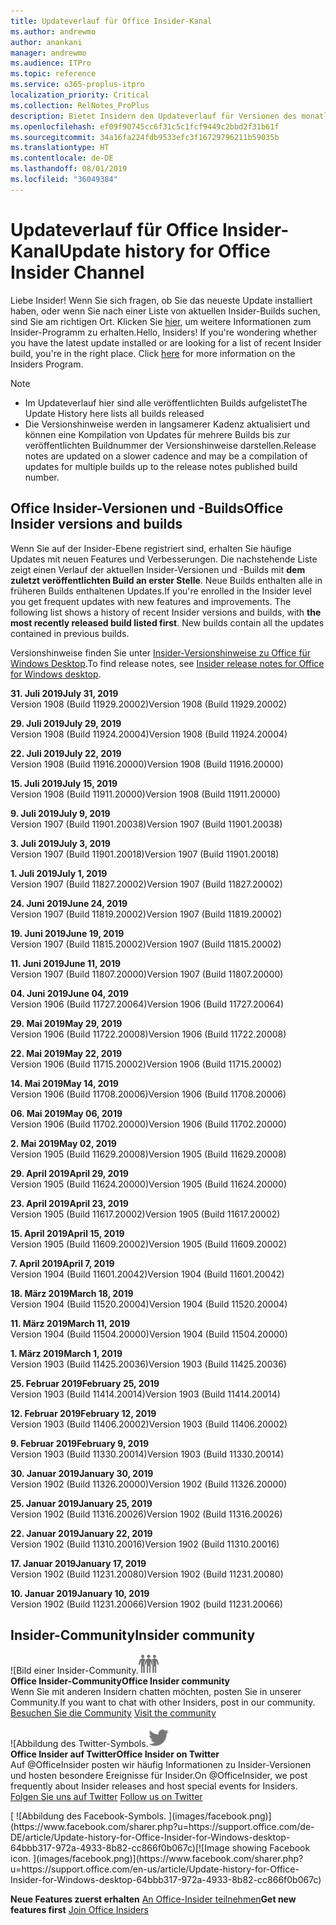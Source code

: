 ```yaml
---
title: Updateverlauf für Office Insider-Kanal
ms.author: andrewmo
author: anankani
manager: andrewmo
ms.audience: ITPro
ms.topic: reference
ms.service: o365-proplus-itpro
localization_priority: Critical
ms.collection: RelNotes_ProPlus
description: Bietet Insidern den Updateverlauf für Versionen des monatlichen Kanals (Insider Fast) für Windows Desktop.
ms.openlocfilehash: ef09f90745cc6f31c5c1fcf9449c2bbd2f31b61f
ms.sourcegitcommit: 34a16fa224fdb9533efc3f16729796211b59035b
ms.translationtype: HT
ms.contentlocale: de-DE
ms.lasthandoff: 08/01/2019
ms.locfileid: "36049384"
---
```

# <a name="update-history-for-office-insider-channel"></a><span data-ttu-id="a21a9-103">Updateverlauf für Office Insider-Kanal</span><span class="sxs-lookup"><span data-stu-id="a21a9-103">Update history for Office Insider Channel</span></span>

<span data-ttu-id="a21a9-p101">Liebe Insider! Wenn Sie sich fragen, ob Sie das neueste Update installiert haben, oder wenn Sie nach einer Liste von aktuellen Insider-Builds suchen, sind Sie am richtigen Ort. Klicken Sie [hier](https://insider.office.com/), um weitere Informationen zum Insider-Programm zu erhalten.</span><span class="sxs-lookup"><span data-stu-id="a21a9-p101">Hello, Insiders! If you're wondering whether you have the latest update installed or are looking for a list of recent Insider build, you're in the right place. Click [here](https://insider.office.com/) for more information on the Insiders Program.</span></span>

> [!NOTE]
> - <span data-ttu-id="a21a9-107">Im Updateverlauf hier sind alle veröffentlichten Builds aufgelistet</span><span class="sxs-lookup"><span data-stu-id="a21a9-107">The Update History here lists all builds released</span></span>
> - <span data-ttu-id="a21a9-108">Die Versionshinweise werden in langsamerer Kadenz aktualisiert und können eine Kompilation von Updates für mehrere Builds bis zur veröffentlichten Buildnummer der Versionshinweise darstellen.</span><span class="sxs-lookup"><span data-stu-id="a21a9-108">Release notes are updated on a slower cadence and may be a compilation of updates for multiple builds up to the release notes published build number.</span></span>



## <a name="office-insider-versions-and-builds"></a><span data-ttu-id="a21a9-109">Office Insider-Versionen und -Builds</span><span class="sxs-lookup"><span data-stu-id="a21a9-109">Office Insider versions and builds</span></span>

<span data-ttu-id="a21a9-p102">Wenn Sie auf der Insider-Ebene registriert sind, erhalten Sie häufige Updates mit neuen Features und Verbesserungen. Die nachstehende Liste zeigt einen Verlauf der aktuellen Insider-Versionen und -Builds mit **dem zuletzt veröffentlichten Build an erster Stelle**. Neue Builds enthalten alle in früheren Builds enthaltenen Updates.</span><span class="sxs-lookup"><span data-stu-id="a21a9-p102">If you're enrolled in the Insider level you get frequent updates with new features and improvements. The following list shows a history of recent Insider versions and builds, with **the most recently released build listed first**. New builds contain all the updates contained in previous builds.</span></span> 

<span data-ttu-id="a21a9-113">Versionshinweise finden Sie unter [Insider-Versionshinweise zu Office für Windows Desktop](https://docs.microsoft.com/de-DE/OfficeUpdates/release-notes-office-insider).</span><span class="sxs-lookup"><span data-stu-id="a21a9-113">To find release notes, see [Insider release notes for Office for Windows desktop](https://docs.microsoft.com/en-us/OfficeUpdates/release-notes-office-insider).</span></span>

[//]: # (NICHT ENTFERNEN)

<span data-ttu-id="a21a9-115">**31. Juli 2019**</span><span class="sxs-lookup"><span data-stu-id="a21a9-115">**July 31, 2019**</span></span><br/>
<span data-ttu-id="a21a9-116">Version 1908 (Build 11929.20002)</span><span class="sxs-lookup"><span data-stu-id="a21a9-116">Version 1908 (Build 11929.20002)</span></span><br/>

<span data-ttu-id="a21a9-117">**29. Juli 2019**</span><span class="sxs-lookup"><span data-stu-id="a21a9-117">**July 29, 2019**</span></span><br/>
<span data-ttu-id="a21a9-118">Version 1908 (Build 11924.20004)</span><span class="sxs-lookup"><span data-stu-id="a21a9-118">Version 1908 (Build 11924.20004)</span></span><br/>

<span data-ttu-id="a21a9-119">**22. Juli 2019**</span><span class="sxs-lookup"><span data-stu-id="a21a9-119">**July 22, 2019**</span></span><br/>
<span data-ttu-id="a21a9-120">Version 1908 (Build 11916.20000)</span><span class="sxs-lookup"><span data-stu-id="a21a9-120">Version 1908 (Build 11916.20000)</span></span><br/>

<span data-ttu-id="a21a9-121">**15. Juli 2019**</span><span class="sxs-lookup"><span data-stu-id="a21a9-121">**July 15, 2019**</span></span><br/>
<span data-ttu-id="a21a9-122">Version 1908 (Build 11911.20000)</span><span class="sxs-lookup"><span data-stu-id="a21a9-122">Version 1908 (Build 11911.20000)</span></span><br/>

<span data-ttu-id="a21a9-123">**9. Juli 2019**</span><span class="sxs-lookup"><span data-stu-id="a21a9-123">**July 9, 2019**</span></span><br/>
<span data-ttu-id="a21a9-124">Version 1907 (Build 11901.20038)</span><span class="sxs-lookup"><span data-stu-id="a21a9-124">Version 1907 (Build 11901.20038)</span></span><br/>

<span data-ttu-id="a21a9-125">**3. Juli 2019**</span><span class="sxs-lookup"><span data-stu-id="a21a9-125">**July 3, 2019**</span></span><br/>
<span data-ttu-id="a21a9-126">Version 1907 (Build 11901.20018)</span><span class="sxs-lookup"><span data-stu-id="a21a9-126">Version 1907 (Build 11901.20018)</span></span><br/>

<span data-ttu-id="a21a9-127">**1. Juli 2019**</span><span class="sxs-lookup"><span data-stu-id="a21a9-127">**July 1, 2019**</span></span><br/>
<span data-ttu-id="a21a9-128">Version 1907 (Build 11827.20002)</span><span class="sxs-lookup"><span data-stu-id="a21a9-128">Version 1907 (Build 11827.20002)</span></span><br/>

<span data-ttu-id="a21a9-129">**24. Juni 2019**</span><span class="sxs-lookup"><span data-stu-id="a21a9-129">**June 24, 2019**</span></span><br/>
<span data-ttu-id="a21a9-130">Version 1907 (Build 11819.20002)</span><span class="sxs-lookup"><span data-stu-id="a21a9-130">Version 1907 (Build 11819.20002)</span></span><br/>

<span data-ttu-id="a21a9-131">**19. Juni 2019**</span><span class="sxs-lookup"><span data-stu-id="a21a9-131">**June 19, 2019**</span></span><br/>
<span data-ttu-id="a21a9-132">Version 1907 (Build 11815.20002)</span><span class="sxs-lookup"><span data-stu-id="a21a9-132">Version 1907 (Build 11815.20002)</span></span><br/>

<span data-ttu-id="a21a9-133">**11. Juni 2019**</span><span class="sxs-lookup"><span data-stu-id="a21a9-133">**June 11, 2019**</span></span><br/>
<span data-ttu-id="a21a9-134">Version 1907 (Build 11807.20000)</span><span class="sxs-lookup"><span data-stu-id="a21a9-134">Version 1907 (Build 11807.20000)</span></span><br/>

<span data-ttu-id="a21a9-135">**04. Juni 2019**</span><span class="sxs-lookup"><span data-stu-id="a21a9-135">**June 04, 2019**</span></span><br/>
<span data-ttu-id="a21a9-136">Version 1906 (Build 11727.20064)</span><span class="sxs-lookup"><span data-stu-id="a21a9-136">Version 1906 (Build 11727.20064)</span></span><br/>


<span data-ttu-id="a21a9-137">**29. Mai 2019**</span><span class="sxs-lookup"><span data-stu-id="a21a9-137">**May 29, 2019**</span></span><br/>
<span data-ttu-id="a21a9-138">Version 1906 (Build 11722.20008)</span><span class="sxs-lookup"><span data-stu-id="a21a9-138">Version 1906 (Build 11722.20008)</span></span><br/>

<span data-ttu-id="a21a9-139">**22. Mai 2019**</span><span class="sxs-lookup"><span data-stu-id="a21a9-139">**May 22, 2019**</span></span><br/> <span data-ttu-id="a21a9-140">Version 1906 (Build 11715.20002)</span><span class="sxs-lookup"><span data-stu-id="a21a9-140">Version 1906 (Build 11715.20002)</span></span><br/> 

<span data-ttu-id="a21a9-141">**14. Mai 2019**</span><span class="sxs-lookup"><span data-stu-id="a21a9-141">**May 14, 2019**</span></span><br/> <span data-ttu-id="a21a9-142">Version 1906 (Build 11708.20006)</span><span class="sxs-lookup"><span data-stu-id="a21a9-142">Version 1906 (Build 11708.20006)</span></span><br/>

<span data-ttu-id="a21a9-143">**06. Mai 2019**</span><span class="sxs-lookup"><span data-stu-id="a21a9-143">**May 06, 2019**</span></span><br/>
<span data-ttu-id="a21a9-144">Version 1906 (Build 11702.20000)</span><span class="sxs-lookup"><span data-stu-id="a21a9-144">Version 1906 (Build 11702.20000)</span></span><br/>

<span data-ttu-id="a21a9-145">**2. Mai 2019**</span><span class="sxs-lookup"><span data-stu-id="a21a9-145">**May 02, 2019**</span></span><br/>
<span data-ttu-id="a21a9-146">Version 1905 (Build 11629.20008)</span><span class="sxs-lookup"><span data-stu-id="a21a9-146">Version 1905 (Build 11629.20008)</span></span><br/>

<span data-ttu-id="a21a9-147">**29. April 2019**</span><span class="sxs-lookup"><span data-stu-id="a21a9-147">**April 29, 2019**</span></span><br/>
<span data-ttu-id="a21a9-148">Version 1905 (Build 11624.20000)</span><span class="sxs-lookup"><span data-stu-id="a21a9-148">Version 1905 (Build 11624.20000)</span></span><br/>

<span data-ttu-id="a21a9-149">**23. April 2019**</span><span class="sxs-lookup"><span data-stu-id="a21a9-149">**April 23, 2019**</span></span><br/> <span data-ttu-id="a21a9-150">Version 1905 (Build 11617.20002)</span><span class="sxs-lookup"><span data-stu-id="a21a9-150">Version 1905 (Build 11617.20002)</span></span><br/>

<span data-ttu-id="a21a9-151">**15. April 2019**</span><span class="sxs-lookup"><span data-stu-id="a21a9-151">**April 15, 2019**</span></span><br/> <span data-ttu-id="a21a9-152">Version 1905 (Build 11609.20002)</span><span class="sxs-lookup"><span data-stu-id="a21a9-152">Version 1905 (Build 11609.20002)</span></span><br/>

<span data-ttu-id="a21a9-153">**7. April 2019**</span><span class="sxs-lookup"><span data-stu-id="a21a9-153">**April 7, 2019**</span></span><br/> <span data-ttu-id="a21a9-154">Version 1904 (Build 11601.20042)</span><span class="sxs-lookup"><span data-stu-id="a21a9-154">Version 1904 (Build 11601.20042)</span></span><br/>

<span data-ttu-id="a21a9-155">**18. März 2019**</span><span class="sxs-lookup"><span data-stu-id="a21a9-155">**March 18, 2019**</span></span><br/> <span data-ttu-id="a21a9-156">Version 1904 (Build 11520.20004)</span><span class="sxs-lookup"><span data-stu-id="a21a9-156">Version 1904 (Build 11520.20004)</span></span><br/>

<span data-ttu-id="a21a9-157">**11. März 2019**</span><span class="sxs-lookup"><span data-stu-id="a21a9-157">**March 11, 2019**</span></span><br/> <span data-ttu-id="a21a9-158">Version 1904 (Build 11504.20000)</span><span class="sxs-lookup"><span data-stu-id="a21a9-158">Version 1904 (Build 11504.20000)</span></span><br/>

<span data-ttu-id="a21a9-159">**1. März 2019**</span><span class="sxs-lookup"><span data-stu-id="a21a9-159">**March 1, 2019**</span></span><br/> <span data-ttu-id="a21a9-160">Version 1903 (Build 11425.20036)</span><span class="sxs-lookup"><span data-stu-id="a21a9-160">Version 1903 (Build 11425.20036)</span></span><br/> 

<span data-ttu-id="a21a9-161">**25. Februar 2019**</span><span class="sxs-lookup"><span data-stu-id="a21a9-161">**February 25, 2019**</span></span><br/> <span data-ttu-id="a21a9-162">Version 1903 (Build 11414.20014)</span><span class="sxs-lookup"><span data-stu-id="a21a9-162">Version 1903 (Build 11414.20014)</span></span><br/> 

<span data-ttu-id="a21a9-163">**12. Februar 2019**</span><span class="sxs-lookup"><span data-stu-id="a21a9-163">**February 12, 2019**</span></span><br/> <span data-ttu-id="a21a9-164">Version 1903 (Build 11406.20002)</span><span class="sxs-lookup"><span data-stu-id="a21a9-164">Version 1903 (Build 11406.20002)</span></span><br/> 

<span data-ttu-id="a21a9-165">**9. Februar 2019**</span><span class="sxs-lookup"><span data-stu-id="a21a9-165">**February 9, 2019**</span></span><br/> <span data-ttu-id="a21a9-166">Version 1903 (Build 11330.20014)</span><span class="sxs-lookup"><span data-stu-id="a21a9-166">Version 1903 (Build 11330.20014)</span></span><br/> 

<span data-ttu-id="a21a9-167">**30. Januar 2019**</span><span class="sxs-lookup"><span data-stu-id="a21a9-167">**January 30, 2019**</span></span><br/> <span data-ttu-id="a21a9-168">Version 1902 (Build 11326.20000)</span><span class="sxs-lookup"><span data-stu-id="a21a9-168">Version 1902 (Build 11326.20000)</span></span><br/> 

<span data-ttu-id="a21a9-169">**25. Januar 2019**</span><span class="sxs-lookup"><span data-stu-id="a21a9-169">**January 25, 2019**</span></span><br/> <span data-ttu-id="a21a9-170">Version 1902 (Build 11316.20026)</span><span class="sxs-lookup"><span data-stu-id="a21a9-170">Version 1902 (Build 11316.20026)</span></span><br/> 

<span data-ttu-id="a21a9-171">**22. Januar 2019**</span><span class="sxs-lookup"><span data-stu-id="a21a9-171">**January 22, 2019**</span></span><br/> <span data-ttu-id="a21a9-172">Version 1902 (Build 11310.20016)</span><span class="sxs-lookup"><span data-stu-id="a21a9-172">Version 1902 (Build 11310.20016)</span></span><br/> 

<span data-ttu-id="a21a9-173">**17. Januar 2019**</span><span class="sxs-lookup"><span data-stu-id="a21a9-173">**January 17, 2019**</span></span><br/> <span data-ttu-id="a21a9-174">Version 1902 (Build 11231.20080)</span><span class="sxs-lookup"><span data-stu-id="a21a9-174">Version 1902 (Build 11231.20080)</span></span><br/>

<span data-ttu-id="a21a9-175">**10. Januar 2019**</span><span class="sxs-lookup"><span data-stu-id="a21a9-175">**January 10, 2019**</span></span><br/> <span data-ttu-id="a21a9-176">Version 1902 (Build 11231.20066)</span><span class="sxs-lookup"><span data-stu-id="a21a9-176">Version 1902 (build 11231.20066)</span></span><br/> 


## <a name="insider-community"></a><span data-ttu-id="a21a9-177">Insider-Community</span><span class="sxs-lookup"><span data-stu-id="a21a9-177">Insider community</span></span>

<span data-ttu-id="a21a9-178">![Bild einer Insider-Community.</span><span class="sxs-lookup"><span data-stu-id="a21a9-178">![Image showing insider community.</span></span> ](images/insidercommunity.png) <br/>
<span data-ttu-id="a21a9-179">**Office Insider-Community**</span><span class="sxs-lookup"><span data-stu-id="a21a9-179">**Office Insider community**</span></span><br/> <span data-ttu-id="a21a9-180">Wenn Sie mit anderen Insidern chatten möchten, posten Sie in unserer Community.</span><span class="sxs-lookup"><span data-stu-id="a21a9-180">If you want to chat with other Insiders, post in our community.</span></span><br/><span data-ttu-id="a21a9-181"> 
[Besuchen Sie die Community](https://go.microsoft.com/fwlink/?linkid=843493)</span><span class="sxs-lookup"><span data-stu-id="a21a9-181"> 
[Visit the community](https://go.microsoft.com/fwlink/?linkid=843493)</span></span><br/> 

<span data-ttu-id="a21a9-182">![Abbildung des Twitter-Symbols.</span><span class="sxs-lookup"><span data-stu-id="a21a9-182">![Image showing twitter icon.</span></span> ](images/twitter.png)<br/>
<span data-ttu-id="a21a9-183">**Office Insider auf Twitter**</span><span class="sxs-lookup"><span data-stu-id="a21a9-183">**Office Insider on Twitter**</span></span><br/> <span data-ttu-id="a21a9-184">Auf @OfficeInsider posten wir häufig Informationen zu Insider-Versionen und hosten besondere Ereignisse für Insider.</span><span class="sxs-lookup"><span data-stu-id="a21a9-184">On @OfficeInsider, we post frequently about Insider releases and host special events for Insiders.</span></span><br/><span data-ttu-id="a21a9-185"> 
[Folgen Sie uns auf Twitter](https://go.microsoft.com/fwlink/?linkid=717717)</span><span class="sxs-lookup"><span data-stu-id="a21a9-185"> 
[Follow us on Twitter](https://go.microsoft.com/fwlink/?linkid=717717)</span></span><br/> 

<span data-ttu-id="a21a9-186">
  [
  ![Abbildung des Facebook-Symbols. ](images/facebook.png)](https://www.facebook.com/sharer.php?u=https://support.office.com/de-DE/article/Update-history-for-Office-Insider-for-Windows-desktop-64bbb317-972a-4933-8b82-cc866f0b067c)</span><span class="sxs-lookup"><span data-stu-id="a21a9-186">[![Image showing Facebook icon. ](images/facebook.png)](https://www.facebook.com/sharer.php?u=https://support.office.com/en-us/article/Update-history-for-Office-Insider-for-Windows-desktop-64bbb317-972a-4933-8b82-cc866f0b067c)</span></span>


<span data-ttu-id="a21a9-187">**Neue Features zuerst erhalten**
[An Office-Insider teilnehmen](https://insider.office.com/)</span><span class="sxs-lookup"><span data-stu-id="a21a9-187">**Get new features first**
[Join Office Insiders](https://insider.office.com/)</span></span>